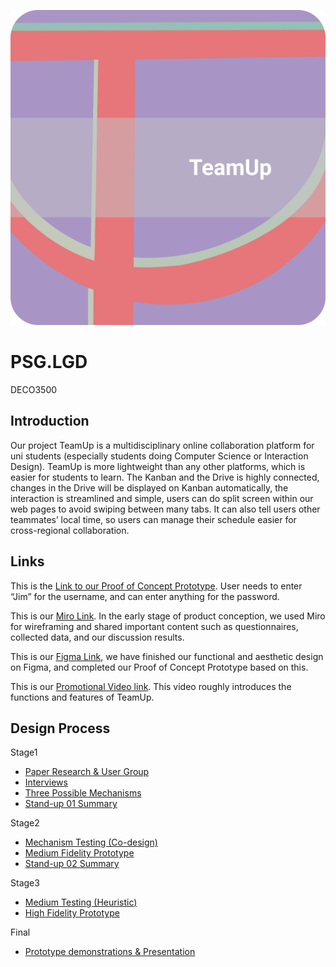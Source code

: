 ![](https://github.com/realDona1dTrump/PSG.LGD/blob/main/Wiki_images/LOGO.jpg)

# PSG.LGD
DECO3500

## Introduction

Our project TeamUp is a multidisciplinary online collaboration platform for uni students (especially students doing Computer Science or Interaction Design). TeamUp is more lightweight than any other platforms, which is easier for students to learn. The Kanban and the Drive is highly connected, changes in the Drive will be displayed on Kanban automatically, the interaction is streamlined and simple, users can do split screen within our web pages to avoid swiping between many tabs. It can also tell users other teammates’ local time, so users can manage their schedule easier for cross-regional collaboration. 


## Links

This is the [Link to our Proof of Concept Prototype](htmlpreview.github.io/pages/index.html). User needs to enter “Jim” for the username, and can enter anything for the password.

This is our [Miro Link](https://miro.com/app/board/o9J_lz9jLgs=/?invite_link_id=921271592583). In the early stage of product conception, we used Miro for wireframing and shared important content such as questionnaires, collected data, and our discussion results.

This is our [Figma Link](https://www.figma.com/file/FZD6PdI99MoQNfOJ8uXydH/DECO3500-MedFi-Prototype-(Copy)?node-id=0%3A1), we have finished our functional and aesthetic design on Figma, and completed our Proof of Concept Prototype based on this.

This is our [Promotional Video link](https://youtu.be/TmvrwKlb3us). This video roughly introduces the functions and features of TeamUp.

## Design Process
Stage1
* [Paper Research & User Group](https://github.com/rockieyu/Ditto-NoProcrastination/wiki/Paper-Research-&-User-Group)
* [Interviews](https://github.com/rockieyu/Ditto-NoProcrastination/wiki/Interviews)
* [Three Possible Mechanisms](https://github.com/rockieyu/Ditto-NoProcrastination/wiki/Three-Possible-Mechanisms)
* [Stand-up 01 Summary](https://github.com/rockieyu/Ditto-NoProcrastination/wiki/Stand-up-01-Summary)

Stage2
* [Mechanism Testing (Co-design)](https://github.com/rockieyu/Ditto-NoProcrastination/wiki/Mechanism-Testing-(Co-design))
* [Medium Fidelity Prototype](https://github.com/rockieyu/Ditto-NoProcrastination/wiki/Medium-Fidelity-Prototype)
* [Stand-up 02 Summary](https://github.com/rockieyu/Ditto-NoProcrastination/wiki/Stand-up-02-Summary)

Stage3
* [Medium Testing (Heuristic)](https://github.com/rockieyu/Ditto-NoProcrastination/wiki/Medium-Testing-(Heuristic))
* [High Fidelity Prototype](https://github.com/rockieyu/Ditto-NoProcrastination/wiki/High-Fidelity-Prototype)

Final
* [Prototype demonstrations & Presentation](https://github.com/rockieyu/Ditto-NoProcrastination/wiki/Prototype-Demonstrations-&-Presentation)


